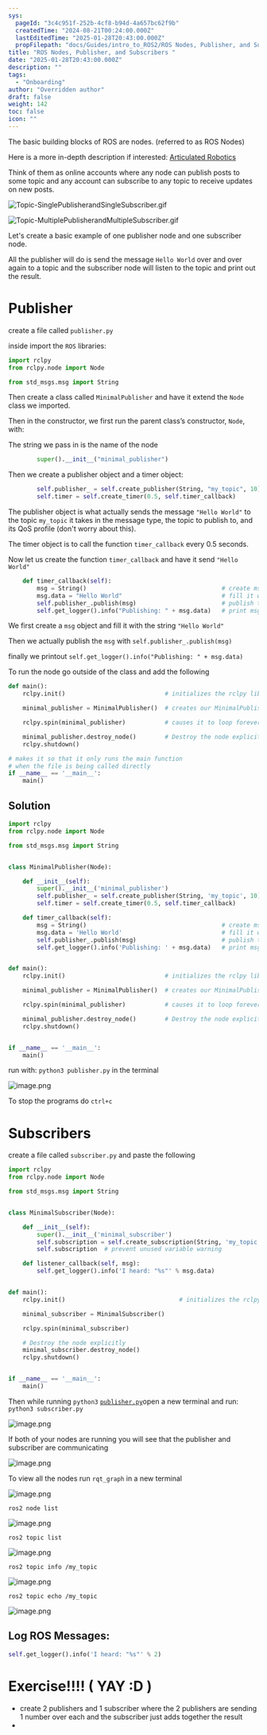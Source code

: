 ```yaml
---
sys:
  pageId: "3c4c951f-252b-4cf8-b94d-4a657bc62f9b"
  createdTime: "2024-08-21T00:24:00.000Z"
  lastEditedTime: "2025-01-28T20:43:00.000Z"
  propFilepath: "docs/Guides/intro_to_ROS2/ROS Nodes, Publisher, and Subscribers .md"
title: "ROS Nodes, Publisher, and Subscribers "
date: "2025-01-28T20:43:00.000Z"
description: ""
tags:
  - "Onboarding"
author: "Overridden author"
draft: false
weight: 142
toc: false
icon: ""
---
```


The basic building blocks of ROS are nodes. (referred to as ROS Nodes)

Here is a more in-depth description if interested: [Articulated Robotics](https://articulatedrobotics.xyz/tutorials/ready-for-ros/ros-overview#2-nodes)

Think of them as online accounts where any node can publish posts to some topic and any account can subscribe to any topic to receive updates on new posts.

![Topic-SinglePublisherandSingleSubscriber.gif](https://docs.ros.org/en/humble/_images/Topic-SinglePublisherandSingleSubscriber.gif)

![Topic-MultiplePublisherandMultipleSubscriber.gif](https://docs.ros.org/en/humble/_images/Topic-MultiplePublisherandMultipleSubscriber.gif)

Let's create a basic example of one publisher node and one subscriber node.

All the publisher will do is send the message `Hello World` over and over again to a topic and the subscriber node will listen to the topic and print out the result.

# Publisher

create a file called `publisher.py` 

inside import the `ROS` libraries:

```python
import rclpy
from rclpy.node import Node

from std_msgs.msg import String
```

Then create a class called `MinimalPublisher` and have it extend the `Node` class we imported.

Then in the constructor, we first run the parent class’s constructor, `Node`, with:

The string we pass in is the name of the node

```python
        super().__init__("minimal_publisher")
```

Then we create a publisher object and a timer object:

```python
        self.publisher_ = self.create_publisher(String, "my_topic", 10)
        self.timer = self.create_timer(0.5, self.timer_callback)
```

The publisher object is what actually sends the message `"Hello World"` to the topic `my_topic` it takes in the message type, the topic to publish to, and its QoS profile (don't worry about this).

The timer object is to call the function `timer_callback` every 0.5 seconds.

Now let us create the function `timer_callback` and have it send `"Hello World"`

```python
    def timer_callback(self):
        msg = String()                                      # create msg object
        msg.data = "Hello World"                            # fill it with data
        self.publisher_.publish(msg)                        # publish the message
        self.get_logger().info("Publishing: " + msg.data)   # print msg
```

We first create a `msg` object and fill it with the string `"Hello World"`

Then we actually publish the `msg` with `self.publisher_.publish(msg)`

finally we printout `self.get_logger().info("Publishing: " + msg.data)`

To run the node go outside of the class and add the following

```python
def main():
    rclpy.init()                            # initializes the rclpy library

    minimal_publisher = MinimalPublisher()  # creates our MinimalPublisher object

    rclpy.spin(minimal_publisher)           # causes it to loop forever

    minimal_publisher.destroy_node()        # Destroy the node explicitly
    rclpy.shutdown()

# makes it so that it only runs the main function
# when the file is being called directly
if __name__ == '__main__': 
    main()
```

## Solution

```python
import rclpy
from rclpy.node import Node

from std_msgs.msg import String


class MinimalPublisher(Node):

    def __init__(self):
        super().__init__('minimal_publisher')
        self.publisher_ = self.create_publisher(String, 'my_topic', 10)
        self.timer = self.create_timer(0.5, self.timer_callback)

    def timer_callback(self):
        msg = String()                                      # create msg object
        msg.data = 'Hello World'                            # fill it with data
        self.publisher_.publish(msg)                        # publish the message
        self.get_logger().info('Publishing: ' + msg.data)   # print msg


def main():
    rclpy.init()                            # initializes the rclpy library

    minimal_publisher = MinimalPublisher()  # creates our MinimalPublisher object

    rclpy.spin(minimal_publisher)           # causes it to loop forever

    minimal_publisher.destroy_node()        # Destroy the node explicitly
    rclpy.shutdown()


if __name__ == '__main__':
    main()
```

run with: `python3 publisher.py` in the terminal

![image.png](https://prod-files-secure.s3.us-west-2.amazonaws.com/d518164a-d88e-44d1-a4ee-3adb3bd8bce0/9214accb-ad5b-44f1-a31c-b3167c59138b/image.png?X-Amz-Algorithm=AWS4-HMAC-SHA256&X-Amz-Content-Sha256=UNSIGNED-PAYLOAD&X-Amz-Credential=ASIAZI2LB466ZMPH6KWX%2F20250207%2Fus-west-2%2Fs3%2Faws4_request&X-Amz-Date=20250207T020913Z&X-Amz-Expires=3600&X-Amz-Security-Token=IQoJb3JpZ2luX2VjEFAaCXVzLXdlc3QtMiJGMEQCIGwAGulJuUtRCEHF4x6MDEVhXH%2FuVGbra0hwOpVBLioWAiAGsDcL%2By1bdsV%2F6p7RHDDl%2FKYiC6J0fqB9X2Ibir5dHCr%2FAwhpEAAaDDYzNzQyMzE4MzgwNSIM9G7c9wGmHuxYCOgZKtwD9iPrXBR8NpRui8miKvxO8peqHd9f1dyPmNgSF2aRy4%2FfLvOXtLDIS35lry%2FTxl6aeydRkJyjSUACKRS%2FkQKvhHGivpkrUz%2BuvP12QNPr8iRmjVK2kglHJtp6O04uc5hBZ1sfdLe6XVdIhMWz%2BlkNi5fewNGqRHLOIW9sJnGQE0CAsD1%2BCS%2FOwYcKa%2F93sGIqEKwTh8sK1%2BPDXGxGrRgcU23l%2BF%2FoUGlL%2BsgySfPChbvJRxkV6J%2BS06KuIXklmeqhgwIPjs8nNxtidgDCDlWxOWZplbXB6A85Rg854ZZbOAiT8Lb4e%2Fjf1bBoqpuRIEAhZfXc%2F1yPBDwKPRGnoQsbvemJlMJVUe029h6CU6R4%2Bg17ETPHE50YkTZWLipEHIoSBGIIMJjhVUt%2BZyb6T6YBFrDSkz6B67WyzGaiIlY95ebsQU7tBxQBA6gBLRdm2z7ZiBJrX%2FY0sJrfbJwvkx1ncZUCBhIDTbKdT88JLdJNBkvr1VzNd22dDPWaldkZ%2BXNNm55BdhN7WqLh3o388achA%2F801pI8Y%2BuUfTjC%2FJtx2B7s8%2BTTuWp6EzQFA2pP7lc8f%2BRmcgrSCU8eh3ZpP4IcVhTxDBP%2F5Tc%2FK36FKZhEjBYkcfjJY4DaXopYNNww5puVvQY6pgF4AurIDHHkjklmyxd9SdqTPnDyy93IDK26cQ%2B715FJeqLTzbc%2FoUnzTwzhlA43%2FV3hn99y93NMYXPuruVZS7kU3IF4IqqR6FiEjyuko8z7ASnNjuzTHrUpUCRsH%2BtbPpeo2m9iLyHhGGnezroE%2BKLHnDOD8j2SEXXteU3MiAGU33LP2fGevRB4pOLmfSY%2BxsCVNFf61HrF6J%2BSOfz7EjzzQPiestr8&X-Amz-Signature=93c051d8d59085c1f6be91c2254afeb9ba336f7d84b53e10c2e2c27c05b55c2b&X-Amz-SignedHeaders=host&x-id=GetObject)

To stop the programs do `ctrl+c`

# Subscribers

create a file called `subscriber.py` and paste the following

```python
import rclpy
from rclpy.node import Node

from std_msgs.msg import String


class MinimalSubscriber(Node):

    def __init__(self):
        super().__init__('minimal_subscriber')
        self.subscription = self.create_subscription(String, 'my_topic', self.listener_callback, 10)
        self.subscription  # prevent unused variable warning

    def listener_callback(self, msg):
        self.get_logger().info('I heard: "%s"' % msg.data)


def main():
    rclpy.init()                                # initializes the rclpy library

    minimal_subscriber = MinimalSubscriber()

    rclpy.spin(minimal_subscriber)

    # Destroy the node explicitly
    minimal_subscriber.destroy_node()
    rclpy.shutdown()


if __name__ == '__main__':
    main()
```

Then while running `python3` [`publisher.py`](http://publisher.py/)open a new terminal and run: `python3 subscriber.py` 

![image.png](https://prod-files-secure.s3.us-west-2.amazonaws.com/d518164a-d88e-44d1-a4ee-3adb3bd8bce0/611fccf2-c738-4dbd-94e9-98f209092866/image.png?X-Amz-Algorithm=AWS4-HMAC-SHA256&X-Amz-Content-Sha256=UNSIGNED-PAYLOAD&X-Amz-Credential=ASIAZI2LB466ZMPH6KWX%2F20250207%2Fus-west-2%2Fs3%2Faws4_request&X-Amz-Date=20250207T020913Z&X-Amz-Expires=3600&X-Amz-Security-Token=IQoJb3JpZ2luX2VjEFAaCXVzLXdlc3QtMiJGMEQCIGwAGulJuUtRCEHF4x6MDEVhXH%2FuVGbra0hwOpVBLioWAiAGsDcL%2By1bdsV%2F6p7RHDDl%2FKYiC6J0fqB9X2Ibir5dHCr%2FAwhpEAAaDDYzNzQyMzE4MzgwNSIM9G7c9wGmHuxYCOgZKtwD9iPrXBR8NpRui8miKvxO8peqHd9f1dyPmNgSF2aRy4%2FfLvOXtLDIS35lry%2FTxl6aeydRkJyjSUACKRS%2FkQKvhHGivpkrUz%2BuvP12QNPr8iRmjVK2kglHJtp6O04uc5hBZ1sfdLe6XVdIhMWz%2BlkNi5fewNGqRHLOIW9sJnGQE0CAsD1%2BCS%2FOwYcKa%2F93sGIqEKwTh8sK1%2BPDXGxGrRgcU23l%2BF%2FoUGlL%2BsgySfPChbvJRxkV6J%2BS06KuIXklmeqhgwIPjs8nNxtidgDCDlWxOWZplbXB6A85Rg854ZZbOAiT8Lb4e%2Fjf1bBoqpuRIEAhZfXc%2F1yPBDwKPRGnoQsbvemJlMJVUe029h6CU6R4%2Bg17ETPHE50YkTZWLipEHIoSBGIIMJjhVUt%2BZyb6T6YBFrDSkz6B67WyzGaiIlY95ebsQU7tBxQBA6gBLRdm2z7ZiBJrX%2FY0sJrfbJwvkx1ncZUCBhIDTbKdT88JLdJNBkvr1VzNd22dDPWaldkZ%2BXNNm55BdhN7WqLh3o388achA%2F801pI8Y%2BuUfTjC%2FJtx2B7s8%2BTTuWp6EzQFA2pP7lc8f%2BRmcgrSCU8eh3ZpP4IcVhTxDBP%2F5Tc%2FK36FKZhEjBYkcfjJY4DaXopYNNww5puVvQY6pgF4AurIDHHkjklmyxd9SdqTPnDyy93IDK26cQ%2B715FJeqLTzbc%2FoUnzTwzhlA43%2FV3hn99y93NMYXPuruVZS7kU3IF4IqqR6FiEjyuko8z7ASnNjuzTHrUpUCRsH%2BtbPpeo2m9iLyHhGGnezroE%2BKLHnDOD8j2SEXXteU3MiAGU33LP2fGevRB4pOLmfSY%2BxsCVNFf61HrF6J%2BSOfz7EjzzQPiestr8&X-Amz-Signature=1ac775d70a59fe697a4a74b7a529f2ebbcc24c072380e8282b2af57900e84107&X-Amz-SignedHeaders=host&x-id=GetObject)

If both of your nodes are running you will see that the publisher and subscriber are communicating

![image.png](https://prod-files-secure.s3.us-west-2.amazonaws.com/d518164a-d88e-44d1-a4ee-3adb3bd8bce0/eea428b5-1cf0-43bb-a30b-81cbaf6c5c78/image.png?X-Amz-Algorithm=AWS4-HMAC-SHA256&X-Amz-Content-Sha256=UNSIGNED-PAYLOAD&X-Amz-Credential=ASIAZI2LB466ZMPH6KWX%2F20250207%2Fus-west-2%2Fs3%2Faws4_request&X-Amz-Date=20250207T020913Z&X-Amz-Expires=3600&X-Amz-Security-Token=IQoJb3JpZ2luX2VjEFAaCXVzLXdlc3QtMiJGMEQCIGwAGulJuUtRCEHF4x6MDEVhXH%2FuVGbra0hwOpVBLioWAiAGsDcL%2By1bdsV%2F6p7RHDDl%2FKYiC6J0fqB9X2Ibir5dHCr%2FAwhpEAAaDDYzNzQyMzE4MzgwNSIM9G7c9wGmHuxYCOgZKtwD9iPrXBR8NpRui8miKvxO8peqHd9f1dyPmNgSF2aRy4%2FfLvOXtLDIS35lry%2FTxl6aeydRkJyjSUACKRS%2FkQKvhHGivpkrUz%2BuvP12QNPr8iRmjVK2kglHJtp6O04uc5hBZ1sfdLe6XVdIhMWz%2BlkNi5fewNGqRHLOIW9sJnGQE0CAsD1%2BCS%2FOwYcKa%2F93sGIqEKwTh8sK1%2BPDXGxGrRgcU23l%2BF%2FoUGlL%2BsgySfPChbvJRxkV6J%2BS06KuIXklmeqhgwIPjs8nNxtidgDCDlWxOWZplbXB6A85Rg854ZZbOAiT8Lb4e%2Fjf1bBoqpuRIEAhZfXc%2F1yPBDwKPRGnoQsbvemJlMJVUe029h6CU6R4%2Bg17ETPHE50YkTZWLipEHIoSBGIIMJjhVUt%2BZyb6T6YBFrDSkz6B67WyzGaiIlY95ebsQU7tBxQBA6gBLRdm2z7ZiBJrX%2FY0sJrfbJwvkx1ncZUCBhIDTbKdT88JLdJNBkvr1VzNd22dDPWaldkZ%2BXNNm55BdhN7WqLh3o388achA%2F801pI8Y%2BuUfTjC%2FJtx2B7s8%2BTTuWp6EzQFA2pP7lc8f%2BRmcgrSCU8eh3ZpP4IcVhTxDBP%2F5Tc%2FK36FKZhEjBYkcfjJY4DaXopYNNww5puVvQY6pgF4AurIDHHkjklmyxd9SdqTPnDyy93IDK26cQ%2B715FJeqLTzbc%2FoUnzTwzhlA43%2FV3hn99y93NMYXPuruVZS7kU3IF4IqqR6FiEjyuko8z7ASnNjuzTHrUpUCRsH%2BtbPpeo2m9iLyHhGGnezroE%2BKLHnDOD8j2SEXXteU3MiAGU33LP2fGevRB4pOLmfSY%2BxsCVNFf61HrF6J%2BSOfz7EjzzQPiestr8&X-Amz-Signature=7bad975e4e73fd955918b26f9255cc421a4d2f153af5fa94a21005e1c76b7800&X-Amz-SignedHeaders=host&x-id=GetObject)

To view all the nodes run `rqt_graph` in a new terminal

![image.png](https://prod-files-secure.s3.us-west-2.amazonaws.com/d518164a-d88e-44d1-a4ee-3adb3bd8bce0/1d98e964-4318-4d62-b5c4-8c8f78368598/image.png?X-Amz-Algorithm=AWS4-HMAC-SHA256&X-Amz-Content-Sha256=UNSIGNED-PAYLOAD&X-Amz-Credential=ASIAZI2LB466ZMPH6KWX%2F20250207%2Fus-west-2%2Fs3%2Faws4_request&X-Amz-Date=20250207T020913Z&X-Amz-Expires=3600&X-Amz-Security-Token=IQoJb3JpZ2luX2VjEFAaCXVzLXdlc3QtMiJGMEQCIGwAGulJuUtRCEHF4x6MDEVhXH%2FuVGbra0hwOpVBLioWAiAGsDcL%2By1bdsV%2F6p7RHDDl%2FKYiC6J0fqB9X2Ibir5dHCr%2FAwhpEAAaDDYzNzQyMzE4MzgwNSIM9G7c9wGmHuxYCOgZKtwD9iPrXBR8NpRui8miKvxO8peqHd9f1dyPmNgSF2aRy4%2FfLvOXtLDIS35lry%2FTxl6aeydRkJyjSUACKRS%2FkQKvhHGivpkrUz%2BuvP12QNPr8iRmjVK2kglHJtp6O04uc5hBZ1sfdLe6XVdIhMWz%2BlkNi5fewNGqRHLOIW9sJnGQE0CAsD1%2BCS%2FOwYcKa%2F93sGIqEKwTh8sK1%2BPDXGxGrRgcU23l%2BF%2FoUGlL%2BsgySfPChbvJRxkV6J%2BS06KuIXklmeqhgwIPjs8nNxtidgDCDlWxOWZplbXB6A85Rg854ZZbOAiT8Lb4e%2Fjf1bBoqpuRIEAhZfXc%2F1yPBDwKPRGnoQsbvemJlMJVUe029h6CU6R4%2Bg17ETPHE50YkTZWLipEHIoSBGIIMJjhVUt%2BZyb6T6YBFrDSkz6B67WyzGaiIlY95ebsQU7tBxQBA6gBLRdm2z7ZiBJrX%2FY0sJrfbJwvkx1ncZUCBhIDTbKdT88JLdJNBkvr1VzNd22dDPWaldkZ%2BXNNm55BdhN7WqLh3o388achA%2F801pI8Y%2BuUfTjC%2FJtx2B7s8%2BTTuWp6EzQFA2pP7lc8f%2BRmcgrSCU8eh3ZpP4IcVhTxDBP%2F5Tc%2FK36FKZhEjBYkcfjJY4DaXopYNNww5puVvQY6pgF4AurIDHHkjklmyxd9SdqTPnDyy93IDK26cQ%2B715FJeqLTzbc%2FoUnzTwzhlA43%2FV3hn99y93NMYXPuruVZS7kU3IF4IqqR6FiEjyuko8z7ASnNjuzTHrUpUCRsH%2BtbPpeo2m9iLyHhGGnezroE%2BKLHnDOD8j2SEXXteU3MiAGU33LP2fGevRB4pOLmfSY%2BxsCVNFf61HrF6J%2BSOfz7EjzzQPiestr8&X-Amz-Signature=60b51d4a8e88946f7dc3bbfe59954ab66589df419bc9911d35996ccb65fed96f&X-Amz-SignedHeaders=host&x-id=GetObject)

`ros2 node list`

![image.png](https://prod-files-secure.s3.us-west-2.amazonaws.com/d518164a-d88e-44d1-a4ee-3adb3bd8bce0/680ac8cf-e6d9-4164-9ece-5b9a6fccffee/image.png?X-Amz-Algorithm=AWS4-HMAC-SHA256&X-Amz-Content-Sha256=UNSIGNED-PAYLOAD&X-Amz-Credential=ASIAZI2LB466ZMPH6KWX%2F20250207%2Fus-west-2%2Fs3%2Faws4_request&X-Amz-Date=20250207T020913Z&X-Amz-Expires=3600&X-Amz-Security-Token=IQoJb3JpZ2luX2VjEFAaCXVzLXdlc3QtMiJGMEQCIGwAGulJuUtRCEHF4x6MDEVhXH%2FuVGbra0hwOpVBLioWAiAGsDcL%2By1bdsV%2F6p7RHDDl%2FKYiC6J0fqB9X2Ibir5dHCr%2FAwhpEAAaDDYzNzQyMzE4MzgwNSIM9G7c9wGmHuxYCOgZKtwD9iPrXBR8NpRui8miKvxO8peqHd9f1dyPmNgSF2aRy4%2FfLvOXtLDIS35lry%2FTxl6aeydRkJyjSUACKRS%2FkQKvhHGivpkrUz%2BuvP12QNPr8iRmjVK2kglHJtp6O04uc5hBZ1sfdLe6XVdIhMWz%2BlkNi5fewNGqRHLOIW9sJnGQE0CAsD1%2BCS%2FOwYcKa%2F93sGIqEKwTh8sK1%2BPDXGxGrRgcU23l%2BF%2FoUGlL%2BsgySfPChbvJRxkV6J%2BS06KuIXklmeqhgwIPjs8nNxtidgDCDlWxOWZplbXB6A85Rg854ZZbOAiT8Lb4e%2Fjf1bBoqpuRIEAhZfXc%2F1yPBDwKPRGnoQsbvemJlMJVUe029h6CU6R4%2Bg17ETPHE50YkTZWLipEHIoSBGIIMJjhVUt%2BZyb6T6YBFrDSkz6B67WyzGaiIlY95ebsQU7tBxQBA6gBLRdm2z7ZiBJrX%2FY0sJrfbJwvkx1ncZUCBhIDTbKdT88JLdJNBkvr1VzNd22dDPWaldkZ%2BXNNm55BdhN7WqLh3o388achA%2F801pI8Y%2BuUfTjC%2FJtx2B7s8%2BTTuWp6EzQFA2pP7lc8f%2BRmcgrSCU8eh3ZpP4IcVhTxDBP%2F5Tc%2FK36FKZhEjBYkcfjJY4DaXopYNNww5puVvQY6pgF4AurIDHHkjklmyxd9SdqTPnDyy93IDK26cQ%2B715FJeqLTzbc%2FoUnzTwzhlA43%2FV3hn99y93NMYXPuruVZS7kU3IF4IqqR6FiEjyuko8z7ASnNjuzTHrUpUCRsH%2BtbPpeo2m9iLyHhGGnezroE%2BKLHnDOD8j2SEXXteU3MiAGU33LP2fGevRB4pOLmfSY%2BxsCVNFf61HrF6J%2BSOfz7EjzzQPiestr8&X-Amz-Signature=77a5b460ff859298f0c191dd2148d4c4de5069b1946683c3a1be45c3fd0dbb36&X-Amz-SignedHeaders=host&x-id=GetObject)

`ros2 topic list`

![image.png](https://prod-files-secure.s3.us-west-2.amazonaws.com/d518164a-d88e-44d1-a4ee-3adb3bd8bce0/eee2ebe1-27ef-4a4a-96fb-2ca54126fb29/image.png?X-Amz-Algorithm=AWS4-HMAC-SHA256&X-Amz-Content-Sha256=UNSIGNED-PAYLOAD&X-Amz-Credential=ASIAZI2LB466ZMPH6KWX%2F20250207%2Fus-west-2%2Fs3%2Faws4_request&X-Amz-Date=20250207T020913Z&X-Amz-Expires=3600&X-Amz-Security-Token=IQoJb3JpZ2luX2VjEFAaCXVzLXdlc3QtMiJGMEQCIGwAGulJuUtRCEHF4x6MDEVhXH%2FuVGbra0hwOpVBLioWAiAGsDcL%2By1bdsV%2F6p7RHDDl%2FKYiC6J0fqB9X2Ibir5dHCr%2FAwhpEAAaDDYzNzQyMzE4MzgwNSIM9G7c9wGmHuxYCOgZKtwD9iPrXBR8NpRui8miKvxO8peqHd9f1dyPmNgSF2aRy4%2FfLvOXtLDIS35lry%2FTxl6aeydRkJyjSUACKRS%2FkQKvhHGivpkrUz%2BuvP12QNPr8iRmjVK2kglHJtp6O04uc5hBZ1sfdLe6XVdIhMWz%2BlkNi5fewNGqRHLOIW9sJnGQE0CAsD1%2BCS%2FOwYcKa%2F93sGIqEKwTh8sK1%2BPDXGxGrRgcU23l%2BF%2FoUGlL%2BsgySfPChbvJRxkV6J%2BS06KuIXklmeqhgwIPjs8nNxtidgDCDlWxOWZplbXB6A85Rg854ZZbOAiT8Lb4e%2Fjf1bBoqpuRIEAhZfXc%2F1yPBDwKPRGnoQsbvemJlMJVUe029h6CU6R4%2Bg17ETPHE50YkTZWLipEHIoSBGIIMJjhVUt%2BZyb6T6YBFrDSkz6B67WyzGaiIlY95ebsQU7tBxQBA6gBLRdm2z7ZiBJrX%2FY0sJrfbJwvkx1ncZUCBhIDTbKdT88JLdJNBkvr1VzNd22dDPWaldkZ%2BXNNm55BdhN7WqLh3o388achA%2F801pI8Y%2BuUfTjC%2FJtx2B7s8%2BTTuWp6EzQFA2pP7lc8f%2BRmcgrSCU8eh3ZpP4IcVhTxDBP%2F5Tc%2FK36FKZhEjBYkcfjJY4DaXopYNNww5puVvQY6pgF4AurIDHHkjklmyxd9SdqTPnDyy93IDK26cQ%2B715FJeqLTzbc%2FoUnzTwzhlA43%2FV3hn99y93NMYXPuruVZS7kU3IF4IqqR6FiEjyuko8z7ASnNjuzTHrUpUCRsH%2BtbPpeo2m9iLyHhGGnezroE%2BKLHnDOD8j2SEXXteU3MiAGU33LP2fGevRB4pOLmfSY%2BxsCVNFf61HrF6J%2BSOfz7EjzzQPiestr8&X-Amz-Signature=3c4e23ece8302864f96df85f7112280de888660d1717f19100beb8e93aed74e8&X-Amz-SignedHeaders=host&x-id=GetObject)

`ros2 topic info /my_topic`

![image.png](https://prod-files-secure.s3.us-west-2.amazonaws.com/d518164a-d88e-44d1-a4ee-3adb3bd8bce0/6288ef12-cb9e-406f-b9eb-65feed3a9011/image.png?X-Amz-Algorithm=AWS4-HMAC-SHA256&X-Amz-Content-Sha256=UNSIGNED-PAYLOAD&X-Amz-Credential=ASIAZI2LB466ZMPH6KWX%2F20250207%2Fus-west-2%2Fs3%2Faws4_request&X-Amz-Date=20250207T020913Z&X-Amz-Expires=3600&X-Amz-Security-Token=IQoJb3JpZ2luX2VjEFAaCXVzLXdlc3QtMiJGMEQCIGwAGulJuUtRCEHF4x6MDEVhXH%2FuVGbra0hwOpVBLioWAiAGsDcL%2By1bdsV%2F6p7RHDDl%2FKYiC6J0fqB9X2Ibir5dHCr%2FAwhpEAAaDDYzNzQyMzE4MzgwNSIM9G7c9wGmHuxYCOgZKtwD9iPrXBR8NpRui8miKvxO8peqHd9f1dyPmNgSF2aRy4%2FfLvOXtLDIS35lry%2FTxl6aeydRkJyjSUACKRS%2FkQKvhHGivpkrUz%2BuvP12QNPr8iRmjVK2kglHJtp6O04uc5hBZ1sfdLe6XVdIhMWz%2BlkNi5fewNGqRHLOIW9sJnGQE0CAsD1%2BCS%2FOwYcKa%2F93sGIqEKwTh8sK1%2BPDXGxGrRgcU23l%2BF%2FoUGlL%2BsgySfPChbvJRxkV6J%2BS06KuIXklmeqhgwIPjs8nNxtidgDCDlWxOWZplbXB6A85Rg854ZZbOAiT8Lb4e%2Fjf1bBoqpuRIEAhZfXc%2F1yPBDwKPRGnoQsbvemJlMJVUe029h6CU6R4%2Bg17ETPHE50YkTZWLipEHIoSBGIIMJjhVUt%2BZyb6T6YBFrDSkz6B67WyzGaiIlY95ebsQU7tBxQBA6gBLRdm2z7ZiBJrX%2FY0sJrfbJwvkx1ncZUCBhIDTbKdT88JLdJNBkvr1VzNd22dDPWaldkZ%2BXNNm55BdhN7WqLh3o388achA%2F801pI8Y%2BuUfTjC%2FJtx2B7s8%2BTTuWp6EzQFA2pP7lc8f%2BRmcgrSCU8eh3ZpP4IcVhTxDBP%2F5Tc%2FK36FKZhEjBYkcfjJY4DaXopYNNww5puVvQY6pgF4AurIDHHkjklmyxd9SdqTPnDyy93IDK26cQ%2B715FJeqLTzbc%2FoUnzTwzhlA43%2FV3hn99y93NMYXPuruVZS7kU3IF4IqqR6FiEjyuko8z7ASnNjuzTHrUpUCRsH%2BtbPpeo2m9iLyHhGGnezroE%2BKLHnDOD8j2SEXXteU3MiAGU33LP2fGevRB4pOLmfSY%2BxsCVNFf61HrF6J%2BSOfz7EjzzQPiestr8&X-Amz-Signature=1c06d5a69d268bb83f4db299368b1e7e7b37c8d54b3fd4f59c82c8fe8462156b&X-Amz-SignedHeaders=host&x-id=GetObject)

`ros2 topic echo /my_topic`

![image.png](https://prod-files-secure.s3.us-west-2.amazonaws.com/d518164a-d88e-44d1-a4ee-3adb3bd8bce0/0a6fcb4d-422d-4a6c-a803-749ef4adf2c6/image.png?X-Amz-Algorithm=AWS4-HMAC-SHA256&X-Amz-Content-Sha256=UNSIGNED-PAYLOAD&X-Amz-Credential=ASIAZI2LB466ZMPH6KWX%2F20250207%2Fus-west-2%2Fs3%2Faws4_request&X-Amz-Date=20250207T020913Z&X-Amz-Expires=3600&X-Amz-Security-Token=IQoJb3JpZ2luX2VjEFAaCXVzLXdlc3QtMiJGMEQCIGwAGulJuUtRCEHF4x6MDEVhXH%2FuVGbra0hwOpVBLioWAiAGsDcL%2By1bdsV%2F6p7RHDDl%2FKYiC6J0fqB9X2Ibir5dHCr%2FAwhpEAAaDDYzNzQyMzE4MzgwNSIM9G7c9wGmHuxYCOgZKtwD9iPrXBR8NpRui8miKvxO8peqHd9f1dyPmNgSF2aRy4%2FfLvOXtLDIS35lry%2FTxl6aeydRkJyjSUACKRS%2FkQKvhHGivpkrUz%2BuvP12QNPr8iRmjVK2kglHJtp6O04uc5hBZ1sfdLe6XVdIhMWz%2BlkNi5fewNGqRHLOIW9sJnGQE0CAsD1%2BCS%2FOwYcKa%2F93sGIqEKwTh8sK1%2BPDXGxGrRgcU23l%2BF%2FoUGlL%2BsgySfPChbvJRxkV6J%2BS06KuIXklmeqhgwIPjs8nNxtidgDCDlWxOWZplbXB6A85Rg854ZZbOAiT8Lb4e%2Fjf1bBoqpuRIEAhZfXc%2F1yPBDwKPRGnoQsbvemJlMJVUe029h6CU6R4%2Bg17ETPHE50YkTZWLipEHIoSBGIIMJjhVUt%2BZyb6T6YBFrDSkz6B67WyzGaiIlY95ebsQU7tBxQBA6gBLRdm2z7ZiBJrX%2FY0sJrfbJwvkx1ncZUCBhIDTbKdT88JLdJNBkvr1VzNd22dDPWaldkZ%2BXNNm55BdhN7WqLh3o388achA%2F801pI8Y%2BuUfTjC%2FJtx2B7s8%2BTTuWp6EzQFA2pP7lc8f%2BRmcgrSCU8eh3ZpP4IcVhTxDBP%2F5Tc%2FK36FKZhEjBYkcfjJY4DaXopYNNww5puVvQY6pgF4AurIDHHkjklmyxd9SdqTPnDyy93IDK26cQ%2B715FJeqLTzbc%2FoUnzTwzhlA43%2FV3hn99y93NMYXPuruVZS7kU3IF4IqqR6FiEjyuko8z7ASnNjuzTHrUpUCRsH%2BtbPpeo2m9iLyHhGGnezroE%2BKLHnDOD8j2SEXXteU3MiAGU33LP2fGevRB4pOLmfSY%2BxsCVNFf61HrF6J%2BSOfz7EjzzQPiestr8&X-Amz-Signature=e61d19d5a768c144f5b3d775528fbd9b5cd4ec5e3c2b4a9944a464d8e7d15c8c&X-Amz-SignedHeaders=host&x-id=GetObject)

## Log ROS Messages:

```python
self.get_logger().info('I heard: "%s"' % 2)
```

# Exercise!!!! ( YAY :D )

- create 2 publishers and 1 subscriber where the 2 publishers are sending 1 number over each and the subscriber just adds together the result
- 
